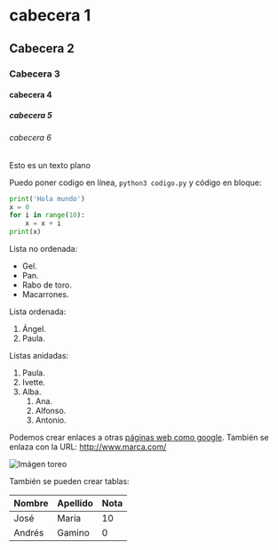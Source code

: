 # cabecera 1

## Cabecera 2

### Cabecera 3

#### cabecera 4

##### cabecera 5

###### cabecera 6

Esto es un texto plano


Puedo poner codigo en línea, `python3 codigo.py` y código en bloque: 

```python
print('Hola mundo')
x = 0
for i in range(10):
    x = x + i
print(x)
```

Lista no ordenada: 

* Gel.
* Pan.
* Rabo de toro.
* Macarrones.

Lista ordenada:

1. Ángel.
2. Paula.

Listas anidadas: 

1. Paula.
2. Ivette.
3. Alba.
    1. Ana.
    2. Alfonso.
    3. Antonio.
    
Podemos crear enlaces a otras [páginas web como google](http://google.com).  También se enlaza con la URL: http://www.marca.com/ 
    
![Imágen toreo](http://3.bp.blogspot.com/-HvJgDaYLwUU/UdVlGFCAUnI/AAAAAAAAAbg/3Ynpbykfd4Q/s500/1372867763_extras_portadilla_0.jpg)

También se pueden crear tablas: 

| Nombre | Apellido | Nota |
|--------|----------|------|
| José   | María    | 10   | 
| Andrés | Gamino   | 0    |

